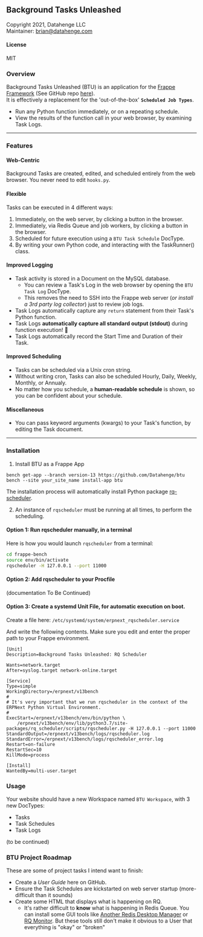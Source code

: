 ## Background Tasks Unleashed
Copyright 2021, Datahenge LLC\
Maintainer: brian@datahenge.com

#### License

MIT

### Overview
Background Tasks Unleashed (BTU) is an application for the [Frappe Framework](https://frappeframework.com/) (See GitHub repo [here](https://github.com/frappe)).\
It is effectively a replacement for the 'out-of-the-box' **`Scheduled Job Types`**.
* Run any Python function immediately, or on a repeating schedule.
* View the results of the function call in your web browser, by examining Task Logs.

----
### Features
#### Web-Centric
Background Tasks are created, edited, and scheduled entirely from the web browser.  You never need to edit `hooks.py`.

#### Flexible
Tasks can be executed in 4 different ways:
1. Immediately, on the web server, by clicking a button in the browser.
3. Immediately, via Redis Queue and job workers, by clicking a button in the browser.
5. Scheduled for future execution using a `BTU Task Schedule` DocType.
6. By writing your own Python code, and interacting with the TaskRunner() class.

#### Improved Logging
* Task activity is stored in a Document on the MySQL database.
  * You can review a Task's Log in the web browser by opening the `BTU Task Log` DocType.
  * This removes the need to SSH into the Frappe web server (*or install a 3rd party log collector*) just to review job logs.
* Task Logs automatically capture any `return` statement from their Task's Python function.
* Task Logs **automatically capture all standard output (stdout)** during function execution! 🥳
* Task Logs automatically record the Start Time and Duration of their Task.

#### Improved Scheduling
* Tasks can be scheduled via a Unix cron string.
* Without writing cron, Tasks can also be scheduled Hourly, Daily, Weekly, Monthly, or Annualy.
* No matter how you schedule, a **human-readable schedule** is shown, so you can be confident about your schedule.

#### Miscellaneous
* You can pass keyword arguments (kwargs) to your Task's function, by editing the Task document.

----
### Installation

1. Install BTU as a Frappe App
```
bench get-app --branch version-13 https://github.com/Datahenge/btu
bench --site your_site_name install-app btu
```

The installation process will automatically install Python package [rq-scheduler](https://pypi.org/project/rq-scheduler/).

2. An instance of `rqscheduler` must be running at all times, to perform the scheduling.

#### Option 1: Run rqscheduler manually, in a terminal

Here is how you would launch `rqscheduler` from a terminal:
```bash
cd frappe-bench
source env/bin/activate
rqscheduler -H 127.0.0.1 --port 11000
```

#### Option 2: Add rqscheduler to your Procfile
(documentation To Be Continued)

#### Option 3: Create a systemd Unit File, for automatic execution on boot.

Create a file here:  `/etc/systemd/system/erpnext_rqscheduler.service`

And write the following contents.  Make sure you edit and enter the proper path to your Frappe environment.
```
[Unit]
Description=Background Tasks Unleashed: RQ Scheduler

Wants=network.target
After=syslog.target network-online.target

[Service]
Type=simple
WorkingDirectory=/erpnext/v13bench
#
# It's very important that we run rqscheduler in the context of the ERPNext Python Virtual Environment.
#
ExecStart=/erpnext/v13bench/env/bin/python \
    /erpnext/v13bench/env/lib/python3.7/site-packages/rq_scheduler/scripts/rqscheduler.py -H 127.0.0.1 --port 11000
StandardOutput=/erpnext/v13bench/logs/rqscheduler.log
StandardError=/erpnext/v13bench/logs/rqscheduler_error.log
Restart=on-failure
RestartSec=10
KillMode=process

[Install]
WantedBy=multi-user.target
```

### Usage
Your website should have a new Workspace named `BTU Workspace`, with 3 new DocTypes:
  * Tasks
  * Task Schedules
  * Task Logs

(to be continued)

### BTU Project Roadmap
These are some of project tasks I intend want to finish:

* Create a *User Guide* here on GitHub.
* Ensure the Task Schedules are kickstarted on web server startup (more-difficult than it sounds)
* Create some HTML that displays what is happening on RQ.
    * It's rather difficult to **know** what is happening in Redis Queue.  You can install some GUI tools like [Another Redis Desktop Manager](https://www.electronjs.org/apps/anotherredisdesktopmanager) or [RQ Monitor](https://pypi.org/project/rqmonitor/).  But these tools still don't make it obvious to a User that everything is "okay" or "broken"
